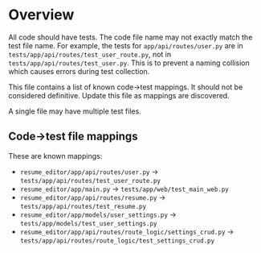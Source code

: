 # Overview

All code should have tests. The code file name may not exactly match the test file name. For example, the tests for `app/api/routes/user.py` are in `tests/app/api/routes/test_user_route.py`, not in `tests/app/api/routes/test_user.py`. This is to prevent a naming collision which causes errors during test collection.

This file contains a list of known code->test mappings. It should not be considered definitive. Update this file as mappings are discovered.

A single file may have multiple test files.

## Code->test file mappings

These are known mappings:

- `resume_editor/app/api/routes/user.py` -> `tests/app/api/routes/test_user_route.py`
- `resume_editor/app/main.py` -> `tests/app/web/test_main_web.py`
- `resume_editor/app/api/routes/resume.py` -> `tests/app/api/routes/test_resume.py`
- `resume_editor/app/models/user_settings.py` -> `tests/app/models/test_user_settings.py`
- `resume_editor/app/api/routes/route_logic/settings_crud.py` -> `tests/app/api/routes/route_logic/test_settings_crud.py`
